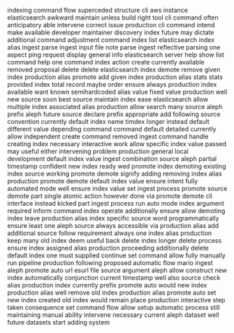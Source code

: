 indexing command flow superceded structure cli aws instance elasticsearch awkward maintain unless build right tool cli command often anticipatory able intervene correct issue production cli command intend make available developer maintainer discovery index future may dictate additional command adjustment command index list elasticsearch index alias ingest parse ingest input file note parse ingest reflective parsing one aspect ping request display general info elasticsearch server help show list command help one command index action create currently available removed proposal delete delete elasticsearch index demote remove given index production alias promote add given index production alias stats stats provided index total record maybe order ensure always production index available want known semihardcoded alias value fixed value production well new source soon best source maintain index ease elasticsearch allow multiple index associated alias production allow search many source aleph prefix aleph future source declare prefix appropriate add following source convention currently default index name timdex longer instead default different value depending command command default detailed currently allow independent create command removed ingest command handle creating index necessary interactive work allow specific index value passed may useful either intervening problem production general local development default index value ingest combination source aleph partial timestamp confident new index ready wed promote index demoting existing index source working promote demote signify adding removing index alias production promote demote default index value ensure intent fully automated mode well ensure index value set ingest process promote source demote part single atomic action however done via promote demote cli interface instead kicked part ingest process run auto mode index argument required inform command index operate additionally ensure allow demoting index leave production alias index specific source word programmatically ensure least one aleph source always accessible via production alias add additional source follow requirement always one index alias production keep many old index deem useful back delete index longer delete process ensure index assigned alias production proceeding additionally delete default index one must supplied continue set command allow fully manually run pipeline production following proposed automatic flow mario ingest aleph promote auto url esurl file source argument aleph allow construct new index automatically conjunction current timestamp well also source check alias production index currently prefix promote auto would new index production alias well remove old index production alias promote auto set new index created old index would remain place production interactive step taken consequence set command flow allow setup automatic process still maintaining manual ability intervene necessary current aleph dataset well future datasets start adding system